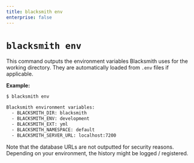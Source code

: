 ```yaml
---
title: blacksmith env
enterprise: false
---
```


# `blacksmith env`

This command outputs the environment variables Blacksmith uses for the working
directory. They are automatically loaded from `.env` files if applicable.

**Example:**
```bash
$ blacksmith env

Blacksmith environment variables:
  - BLACKSMITH_DIR: blacksmith
  - BLACKSMITH_ENV: development
  - BLACKSMITH_EXT: yml
  - BLACKSMITH_NAMESPACE: default
  - BLACKSMITH_SERVER_URL: localhost:7200
```

Note that the database URLs are not outputted for security reasons. Depending on
your environment, the history might be logged / registered.
